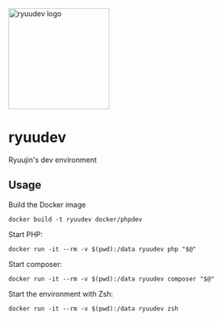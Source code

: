 <img src="https://user-images.githubusercontent.com/1971953/217623988-69cbd945-dc5b-431b-9d48-7479750a4565.png" alt="ryuudev logo" height="200"/>

# ryuudev

Ryuujin's dev environment

## Usage

Build the Docker image

```
docker build -t ryuudev docker/phpdev
```

Start PHP:

```
docker run -it --rm -v $(pwd):/data ryuudev php "$@"
```

Start composer:

```
docker run -it --rm -v $(pwd):/data ryuudev composer "$@"
```

Start the environment with Zsh:

```
docker run -it --rm -v $(pwd):/data ryuudev zsh
```
